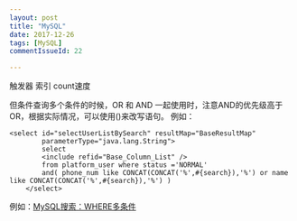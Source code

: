 ```yaml
---
layout: post
title: "MySQL"
date: 2017-12-26
tags: [MySQL]
commentIssueId: 22

---
```


触发器
索引
count速度

但条件查询多个条件的时候，OR 和 AND 一起使用时，注意AND的优先级高于OR，根据实际情况，可以使用()来改写语句。
例如：
```mysql
<select id="selectUserListBySearch" resultMap="BaseResultMap"
		parameterType="java.lang.String">
		select
		<include refid="Base_Column_List" />
		from platform_user where status ='NORMAL'
		and( phone_num like CONCAT(CONCAT('%',#{search}),'%') or name like CONCAT(CONCAT('%',#{search}),'%') ) 
	</select>
```

例如：[MySQL搜索：WHERE多条件](https://blog.csdn.net/liuying_1001/article/details/37700883)